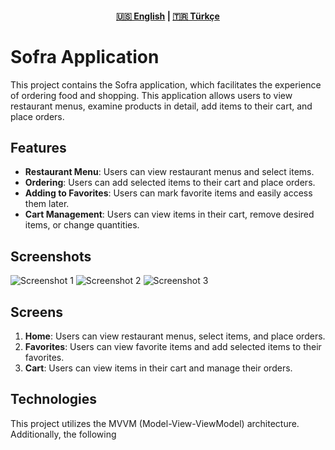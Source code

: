 <div align="center">
    <h4>
        <a href="README.md">🇺🇸 English</a>
        <span> | </span>
        <a href="README_TR.md">🇹🇷 Türkçe</a>
    </h4>
</div>

# Sofra Application

This project contains the Sofra application, which facilitates the experience of ordering food and shopping. This application allows users to view restaurant menus, examine products in detail, add items to their cart, and place orders.

## Features

- **Restaurant Menu**: Users can view restaurant menus and select items.
- **Ordering**: Users can add selected items to their cart and place orders.
- **Adding to Favorites**: Users can mark favorite items and easily access them later.
- **Cart Management**: Users can view items in their cart, remove desired items, or change quantities.

## Screenshots

![Screenshot 1](screenshots/screenshot1.png)
![Screenshot 2](screenshots/screenshot2.png)
![Screenshot 3](screenshots/screenshot3.png)

## Screens

1. **Home**: Users can view restaurant menus, select items, and place orders.
2. **Favorites**: Users can view favorite items and add selected items to their favorites.
3. **Cart**: Users can view items in their cart and manage their orders.

## Technologies

This project utilizes the MVVM (Model-View-ViewModel) architecture. Additionally, the following
